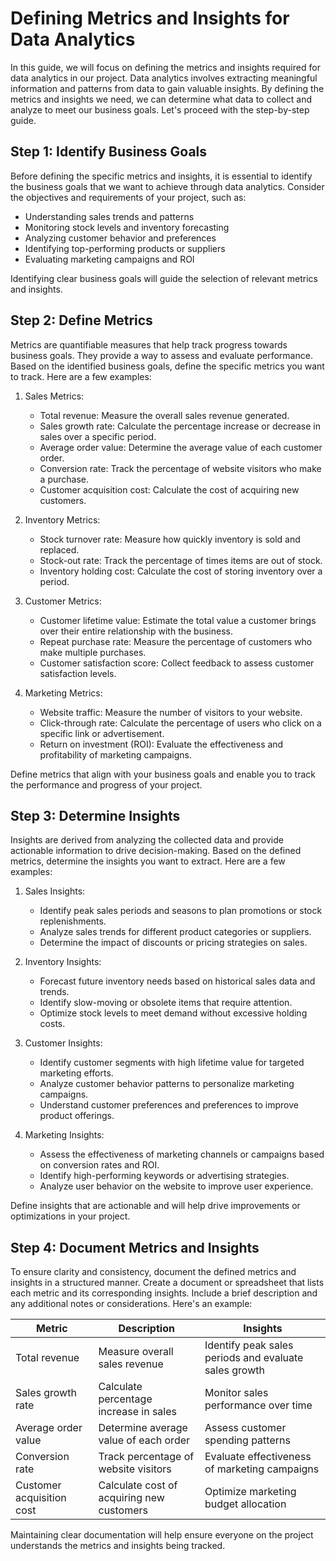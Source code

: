 # Defining Metrics and Insights for Data Analytics

In this guide, we will focus on defining the metrics and insights required for data analytics in our project. Data analytics involves extracting meaningful information and patterns from data to gain valuable insights. By defining the metrics and insights we need, we can determine what data to collect and analyze to meet our business goals. Let's proceed with the step-by-step guide.

## Step 1: Identify Business Goals

Before defining the specific metrics and insights, it is essential to identify the business goals that we want to achieve through data analytics. Consider the objectives and requirements of your project, such as:

- Understanding sales trends and patterns
- Monitoring stock levels and inventory forecasting
- Analyzing customer behavior and preferences
- Identifying top-performing products or suppliers
- Evaluating marketing campaigns and ROI

Identifying clear business goals will guide the selection of relevant metrics and insights.

## Step 2: Define Metrics

Metrics are quantifiable measures that help track progress towards business goals. They provide a way to assess and evaluate performance. Based on the identified business goals, define the specific metrics you want to track. Here are a few examples:

1. Sales Metrics:
   - Total revenue: Measure the overall sales revenue generated.
   - Sales growth rate: Calculate the percentage increase or decrease in sales over a specific period.
   - Average order value: Determine the average value of each customer order.
   - Conversion rate: Track the percentage of website visitors who make a purchase.
   - Customer acquisition cost: Calculate the cost of acquiring new customers.

2. Inventory Metrics:
   - Stock turnover rate: Measure how quickly inventory is sold and replaced.
   - Stock-out rate: Track the percentage of times items are out of stock.
   - Inventory holding cost: Calculate the cost of storing inventory over a period.

3. Customer Metrics:
   - Customer lifetime value: Estimate the total value a customer brings over their entire relationship with the business.
   - Repeat purchase rate: Measure the percentage of customers who make multiple purchases.
   - Customer satisfaction score: Collect feedback to assess customer satisfaction levels.

4. Marketing Metrics:
   - Website traffic: Measure the number of visitors to your website.
   - Click-through rate: Calculate the percentage of users who click on a specific link or advertisement.
   - Return on investment (ROI): Evaluate the effectiveness and profitability of marketing campaigns.

Define metrics that align with your business goals and enable you to track the performance and progress of your project.

## Step 3: Determine Insights

Insights are derived from analyzing the collected data and provide actionable information to drive decision-making. Based on the defined metrics, determine the insights you want to extract. Here are a few examples:

1. Sales Insights:
   - Identify peak sales periods and seasons to plan promotions or stock replenishments.
   - Analyze sales trends for different product categories or suppliers.
   - Determine the impact of discounts or pricing strategies on sales.

2. Inventory Insights:
   - Forecast future inventory needs based on historical sales data and trends.
   - Identify slow-moving or obsolete items that require attention.
   - Optimize stock levels to meet demand without excessive holding costs.

3. Customer Insights:
   - Identify customer segments with high lifetime value for targeted marketing efforts.
   - Analyze customer behavior patterns to personalize marketing campaigns.
   - Understand customer preferences and preferences to improve product offerings.

4. Marketing Insights:
   - Assess the effectiveness of marketing channels or campaigns based on conversion rates and ROI.
   - Identify high-performing keywords or advertising strategies.
   - Analyze user behavior on the website to improve user experience.

Define insights that are actionable and will help drive improvements or optimizations in your project.

## Step 4: Document Metrics and Insights

To ensure clarity and consistency, document the defined metrics and insights in a structured manner. Create a document or spreadsheet that lists each metric and its corresponding insights. Include a brief description and any additional notes or considerations. Here's an example:

| Metric                    | Description                                | Insights                                              |
| ------------------------- | ------------------------------------------ | ----------------------------------------------------- |
| Total revenue             | Measure overall sales revenue               | Identify peak sales periods and evaluate sales growth |
| Sales growth rate         | Calculate percentage increase in sales      | Monitor sales performance over time                   |
| Average order value       | Determine average value of each order       | Assess customer spending patterns                     |
| Conversion rate           | Track percentage of website visitors        | Evaluate effectiveness of marketing campaigns         |
| Customer acquisition cost | Calculate cost of acquiring new customers   | Optimize marketing budget allocation                  |

Maintaining clear documentation will help ensure everyone on the project understands the metrics and insights being tracked.
